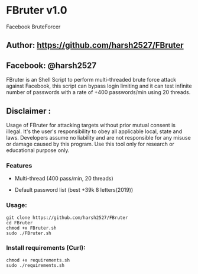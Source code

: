 # FBruter v1.0
Facebook BruteForcer

## Author: https://github.com/harsh2527/FBruter

## Facebook: @harsh2527

FBruter is an Shell Script to perform multi-threaded brute force attack against Facebook, this script can bypass login limiting and it can test infinite number of passwords with a rate of +400 passwords/min using 20 threads.

## Disclaimer :

Usage of FBruter for attacking targets without prior mutual consent is illegal. It's the user's responsibility to obey all applicable local, state and laws. Developers assume no liability and are not responsible for any misuse or damage caused by this program. Use this tool only for research or educational purpose only.



### Features
- Multi-thread (400 pass/min, 20 threads)

- Default password list (best +39k 8 letters(2019))


### Usage:
```
git clone https://github.com/harsh2527/FBruter
cd FBruter
chmod +x FBruter.sh
sudo ./FBruter.sh
```

### Install requirements (Curl):

```
chmod +x requirements.sh
sudo ./requirements.sh
```
